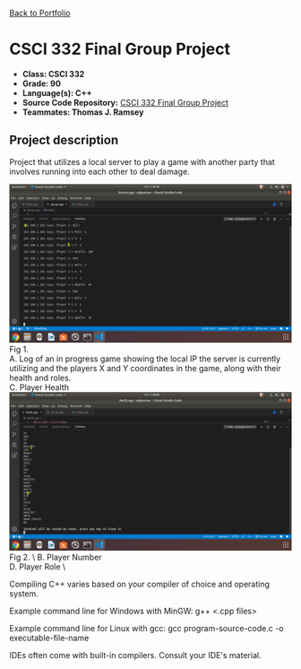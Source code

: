 [Back to Portfolio](./)

CSCI 332 Final Group Project
===============

-   **Class: CSCI 332** 
-   **Grade: 90**
-   **Language(s): C++**
-   **Source Code Repository:** [CSCI 332 Final Group Project](https://github.com/paulryanmc/332-Team-Project)  
-   **Teammates: Thomas J. Ramsey**

## Project description

Project that utilizes a local server to play a game with another party that involves running into each other to deal damage.

![332-Group-Project-1](images/project1demo.png)
Fig 1.  \
A. Log of an in progress game showing the local IP the server is currently utilizing and the players X and Y coordinates in the game, along with their health and roles.  \
C. Player Health  \
![332-Group-Project-2](images/project1demo2.png)
Fig 2.  \ 
B. Player Number  \
D. Player Role  \

Compiling C++ varies based on your compiler of choice and operating system.

Example command line for Windows with MinGW:
g++ <.cpp files>
  
Example command line for Linux with gcc:
gcc program-source-code.c -o executable-file-name

IDEs often come with built-in compilers. Consult your IDE's material.
